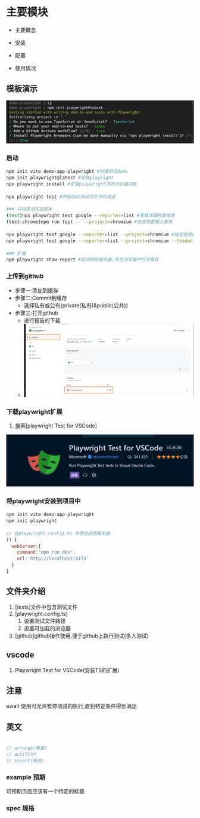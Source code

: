 # 主要模块

- 主要概念

- 安装

- 配置

- 使用情况

## 模板演示

![](./img/1.png)

### 启动

```bash
npm init vite demo-app-playwright #创建测试demo
npm init playwright@latest #安装playright
npx playwright install #安装playwright中的浏览器内核

npx playwright test #开始执行测试文件中的测试

### 可将其添加进脚本
(test)npx playwright test google --reporter=list #查看详细列表信息
(test-chrome)npm run test -- --project=chromium #在底层逻辑上使用

npx playwright test google --reporter=list --project=chromium #指定使用内核
npx playwright test google --reporter=list --project=chromium --headed #直接在浏览器中运行

### 扩展
npm playwright show-report #启动网络服务器,并在浏览器中打开报告
```

### 上传到github

- 步骤一:添加到缓存
- 步骤二:Commit到缓存
  - 选择私有或公有(private(私有)&public(公共))
- 步骤三:打开github
  - 进行报告的下载
  - ![](./img/2.png)

### 下载playwright扩展

1. 搜索[playwright Test for VSCode]

![](./img/3.png)

### 将playwright安装到项目中

```js
npm init vite demo-app-playwright
npm init playwright

// 在playwright.config.ts 中使用网络服务器
() {
  webServer:{
    command:'npm run dev',
    url:'http://localhost:5173'
  }
}
```



## 文件夹介绍

1. [tests]文件中包含测试文件
2. [playwright.config.ts]
   1. 设置测试文件路径
   2. 设置可加载的浏览器
3. [github]github操作使用,便于github上执行测试(多人测试)

## vscode

1. Playwright Test for VSCode(安装TS的扩展)

## 注意

await 使用可允许暂停测试的执行,直到特定条件得到满足

## 英文

```js

// arrange(筹备)
// act(行为)
// assert(断言)
```

### example 预期

可预期页面应该有一个特定的标题

### spec 规格
